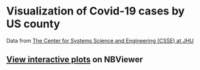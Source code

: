 # Visualization of Covid-19 cases by US county
Data from [The Center for Systems Science and Engineering (CSSE) at JHU](https://github.com/CSSEGISandData/COVID-19)

## [View interactive plots](https://nbviewer.jupyter.org/github/jkthompson/covid-19-plots/blob/master/covid-plots.ipynb) on NBViewer 
